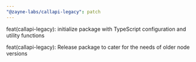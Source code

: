 ```yaml
---
"@zayne-labs/callapi-legacy": patch
---
```


feat(callapi-legacy): initialize package with TypeScript configuration and utility functions

feat(callapi-legacy): Release package to cater for the needs of older node versions
